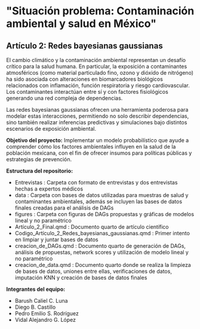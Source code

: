 # "**Situación problema: Contaminación ambiental y salud en México**"

## Artículo 2: Redes bayesianas gaussianas 

El cambio climático y la contaminación ambiental representan un desafío crítico para la salud humana. En particular, la exposición a contaminantes atmosféricos (como material particulado fino, ozono y dióxido de nitrógeno) ha sido asociada con alteraciones en biomarcadores biológicos relacionados con inflamación, función respiratoria y riesgo cardiovascular. Los contaminantes interactúan entre sí y con factores fisiológicos generando una red compleja de dependencias.

Las redes bayesianas gaussianas ofrecen una herramienta poderosa para modelar estas interacciones, permitiendo no solo describir dependencias, sino también realizar inferencias predictivas y simulaciones bajo distintos escenarios de exposición ambiental.

**Objetivo del proyecto:**
Implementar un modelo probabilístico que ayude a comprender cómo los factores ambientales influyen en la salud de la población mexicana, con el fin de ofrecer insumos para políticas públicas y estrategias de prevención.

**Estructura del repositorio:**
- Entrevistas : Carpeta con formato de entrevistas y dos entrevistas hechas a expertos médicos
- data : Carpeta con bases de datos utilizadas para muestras de salud y contaminantes ambientales, además se incluyen las bases de datos finales creadas para el análisis de DAGs
- figures : Carpeta con figuras de DAGs propuestas y gráficas de modelos lineal y no paramétrico
- Artículo_2_Final.qmd : Documento quarto de artículo científico
- Codigo_Artículo_2_Redes_bayesianas_gaussianas.qmd : Primer intento en limpiar y juntar bases de datos
- creacion_de_DAGs.qmd : Documento quarto de generación de DAGs, análisis de propuestas, network scores y utilización de modelo lineal y no paramétrico
- creacion_de_data.qmd : Documento quarto donde se realiza la limpieza de bases de datos, uniones entre ellas, verificaciones de datos, imputación KNN y creación de bases de datos finales
  
**Integrantes del equipo:**
- Barush Caliel C. Luna
- Diego B. Castillo
- Pedro Emilio S. Rodríguez
- Vidal Alejandro G. López
